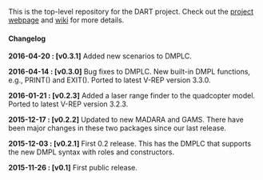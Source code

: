 This is the top-level repository for the DART project. Check out the [project webpage](http://cps-sei.github.io/dart) and [wiki](https://github.com/cps-sei/dart/wiki) for more details.

#### Changelog
**2016-04-20 : [v0.3.1]** Added new scenarios to DMPLC.

**2016-04-14 : [v0.3.0]** Bug fixes to DMPLC. New built-in DMPL functions, e.g., PRINT() and EXIT(). Ported to latest V-REP version 3.3.0.

**2016-01-21 : [v0.2.3]** Added a laser range finder to the quadcopter model. Ported to latest V-REP version 3.2.3.
            
**2015-12-17 : [v0.2.2]** Updated to new MADARA and GAMS. There have been major changes in these two packages since our last release.

**2015-12-03 : [v0.2.1]** First 0.2 release. This has the DMPLC that supports the new DMPL syntax with roles and constructors.

**2015-11-26 : [v0.1]**   First public release.
